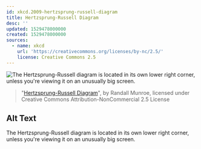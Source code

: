 ```yaml
---
id: xkcd.2009-hertzsprung-russell-diagram
title: Hertzsprung-Russell Diagram
desc: ''
updated: 1529478000000
created: 1529478000000
sources:
  - name: xkcd
    url: 'https://creativecommons.org/licenses/by-nc/2.5/'
    license: Creative Commons 2.5
---
```

![The Hertzsprung-Russell diagram is located in its own lower right corner, unless you're viewing it on an unusually big screen.](https://imgs.xkcd.com/comics/hertzsprung_russell_diagram.png)
> "[Hertzsprung-Russell Diagram](https://xkcd.com/2009/)", by Randall Munroe, licensed under Creative Commons Attribution-NonCommercial 2.5 License

## Alt Text
The Hertzsprung-Russell diagram is located in its own lower right corner, unless you're viewing it on an unusually big screen.
